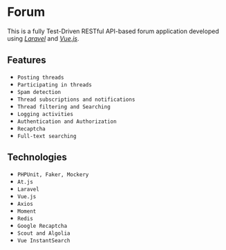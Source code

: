 Forum
=====

This is a fully Test-Driven RESTful API-based forum application developed using [*Laravel*](https://laravel.com/) and [*Vue.js*](https://vuejs.org/).


## Features
- `Posting threads`
- `Participating in threads`
- `Spam detection`
- `Thread subscriptions and notifications`
- `Thread filtering and Searching`
- `Logging activities`
- `Authentication and Authorization`
- `Recaptcha`
- `Full-text searching`

## Technologies
- `PHPUnit, Faker, Mockery`
- `At.js`
- `Laravel`
- `Vue.js`
- `Axios`
- `Moment`
- `Redis`
- `Google Recaptcha`
- `Scout and Algolia`
- `Vue InstantSearch`
